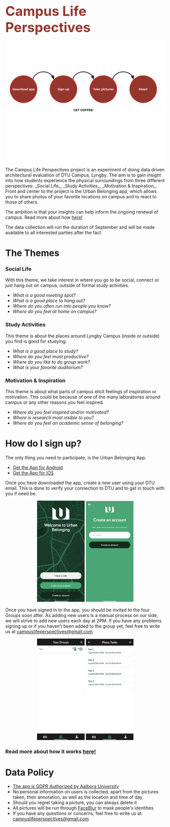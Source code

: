 # <span style="color:#95362D;font-weight:bold;font-size:150%"> Campus Life Perspectives</span>
<p align="center">
<img src="images/LP INFOGRAPHICS.svg">
</p> 
The Campus Life Perspectives project is an experiment of doing data driven architectural evaluation of DTU Campus, Lyngby. The aim is to gain insight into how students experience the physical surroundings from three different perspectives: _Social Life_, _Study Activities_, _Motivation & Inspiration_.
Front and center to the project is the Urban Belonging app, which allows you to share photos of your favorite locations on campus and to react to those of others.

The ambition is that your insights can help inform the ongoing renewal of campus. Read more about how [here!](https://campuslifeperspectives.github.io/About-the-Project/)

The data collection will run the duration of September and will be made available to all interested parties after the fact.

# The Themes

### Social Life
With this theme, we take interest in where you go to be social, connect or just hang out on campus, outside of formal study activities. 

- _What is a good meeting spot?_
- _What is a good place to hang out?_
- _Where do you often run into people you know?_
- _Where do you feel at home on campus?_

### Study Activities
This theme is about the places around Lyngby Campus (inside or outside) you find is good for studying.

- _What is a good place to study?_
- _Where do you feel most productive?_
- _Where do you like to do group work?_
- _What is your favorite auditorium?_    

### Motivation & Inspiration
This theme is about what parts of campus elicit feelings of inspiration or motivation. This could be because of one of the many laboratories around campus or any other reasons you feel inspired.

- _Where do you feel inspired and/or motivated?_
- _Where is research most visible to you?_
- _Where do you feel an academic sense of belonging?_


# How do I sign up?
The only thing you need to participate, is the Urban Belonging App.
- [Get the App for Android](https://play.google.com/store/apps/details?id=com.urbanbelonging.app)
- [Get the App for IOS](https://apps.apple.com/us/app/urban-belonging/id1573456017)

Once you have downloaded the app, create a new user using your DTU email. This is done to verify your connection to DTU and to get in touch with you if need be.

<p align="center">
  <img src="images/Welcome to Urban Belonging.jpg" width="150"> <img src="images/Create an account.jpg" width="150"> 
</p>

Once you have signed in to the app, you should be invited to the four Groups soon after. As adding new users is a manual process on our side, we will strive to add new users each day at 2PM. If you have any problems signing up or if you haven’t been added to the group yet, feel free to write us at <campuslifeperspectives@gmail.com>

<p align="center">  
  <img src="images/Your Groups Test.jpg" width="150"> <img src="images/Photo Tasks Test.jpg" width="150"> 
</p>

### Read more about how it works [here!](https://campuslifeperspectives.github.io/More-about-the-App/)

# Data Policy
- [The app is GDPR Authorized by Aalborg University](https://urbanbelonging.com/da?page=5)
- No personal information on users is collected, apart from the pictures taken, their annotation, as well as the location and time of day
- Should you regret taking a picture, you can always delete it
- All pictures will be run through [FaceBlur](https://github.com/guendas/FaceBlur) to mask people's identities
- If you have any questions or concerns, feel free to write us at: <campuslifeperspectives@gmail.com>
